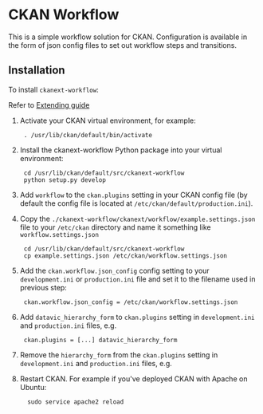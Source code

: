 # CKAN Workflow

This is a simple workflow solution for CKAN. Configuration is available in the form of json config files to set out workflow steps and transitions.

## Installation

To install ``ckanext-workflow``:

Refer to [Extending guide](http://docs.ckan.org/en/latest/extensions/tutorial.html#installing-the-extension)

1. Activate your CKAN virtual environment, for example:

        . /usr/lib/ckan/default/bin/activate

2. Install the ckanext-workflow Python package into your virtual environment:

        cd /usr/lib/ckan/default/src/ckanext-workflow
        python setup.py develop

3. Add ``workflow`` to the ``ckan.plugins`` setting in your CKAN
   config file (by default the config file is located at
   ``/etc/ckan/default/production.ini``).

4. Copy the ``./ckanext-workflow/ckanext/workflow/example.settings.json`` file to your ``/etc/ckan`` directory and name it something like ``workflow.settings.json``

        cd /usr/lib/ckan/default/src/ckanext-workflow
        cp example.settings.json /etc/ckan/workflow.settings.json

5. Add the `ckan.workflow.json_config` config setting to your ``development.ini`` or ``production.ini`` file and set it to the filename used in previous step:

        ckan.workflow.json_config = /etc/ckan/workflow.settings.json

6. Add `datavic_hierarchy_form` to `ckan.plugins` setting in ``development.ini`` and ``production.ini`` files, e.g.

        ckan.plugins = [...] datavic_hierarchy_form

7. Remove the `hierarchy_form` from the `ckan.plugins` setting in ``development.ini`` and ``production.ini`` files, e.g.

8. Restart CKAN. For example if you've deployed CKAN with Apache on Ubuntu:

         sudo service apache2 reload
